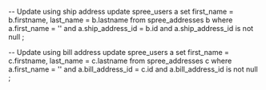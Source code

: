 -- Update using ship address
update spree_users a
set first_name = b.firstname, last_name = b.lastname
from spree_addresses b
where
a.first_name = '' and
a.ship_address_id = b.id and
a.ship_address_id is not null
;

-- Update using bill address
update spree_users a
set first_name = c.firstname, last_name = c.lastname
from spree_addresses c
where
a.first_name = '' and
a.bill_address_id = c.id and
a.bill_address_id is not null
;